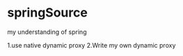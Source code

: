 # springSource
my understanding of spring

1.use native dynamic proxy
2.Write my own dynamic proxy

